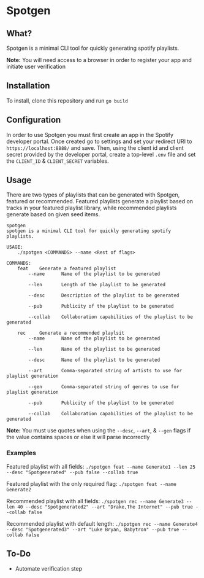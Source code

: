 # Spotgen

## What?

Spotgen is a minimal CLI tool for quickly generating spotify playlists.

**Note:** You will need access to a browser in order to register your app and initiate user verification

## Installation

To install, clone this repository and run `go build`

## Configuration

In order to use Spotgen you must first create an app in the Spotify developer portal. Once created go to settings and set your redirect URI to `https://localhost:8888/` and save. Then, using the client id and client secret provided by the developer portal, create a top-level `.env` file and set the `CLIENT_ID` & `CLIENT_SECRET` variables.

## Usage

There are two types of playlists that can be generated with Spotgen, featured or recommended. Featured playlists generate a playlist based on tracks in your featured playlist library, while recommended playlists generate based on given seed items.

```
spotgen
spotgen is a minimal CLI tool for quickly generating spotify playlists.

USAGE: 
    ./spotgen <COMMANDS> --name <Rest of flags>

COMMANDS:
    feat    Generate a featured playlist
        --name      Name of the playlist to be generated

        --len       Length of the playlist to be generated

        --desc      Description of the playlist to be generated

        --pub       Publicity of the playlist to be generated

        --collab    Collaboration capabilities of the playlist to be generated

    rec     Generate a recommended playlsit
        --name      Name of the playlist to be generated

        --len       Name of the playlist to be generated

        --desc      Name of the playlist to be generated

        --art       Comma-separated string of artists to use for playlist generation

        --gen       Comma-separated string of genres to use for playlist generation

        --pub       Publicity of the playlist to be generated

        --collab    Collaboration capabilities of the playlist to be generated

```
**Note:** You must use quotes when using the `--desc`, `--art`, & `--gen` flags if the value contains spaces or else it will parse incorrectly 

### Examples

Featured playlist with all fields:
 `./spotgen feat --name Generate1 --len 25 --desc "Spotgenerated" --pub false --collab true`

Featured playlist with the only required flag:
 `./spotgen feat --name Generate2`

Recommended playlist with all fields:
`./spotgen rec --name Generate3 --len 40 --desc "Spotgenerated2" --art "Drake,The Internet" --pub true --collab false`

Recommended playlist with default length:
`./spotgen rec --name Generate4 --desc "Spotgenerated3" --art "Luke Bryan, Babytron" --pub true --collab false`

## To-Do

 - Automate verification step
 